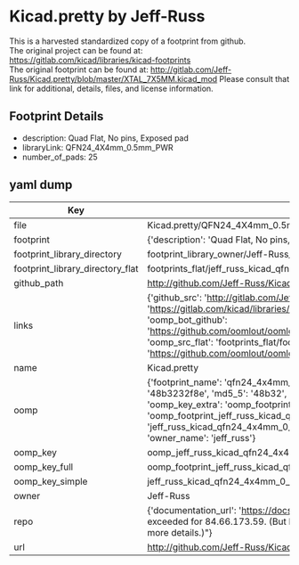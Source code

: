 # Kicad.pretty by Jeff-Russ  
This is a harvested standardized copy of a footprint from github.  
The original project can be found at:  
https://gitlab.com/kicad/libraries/kicad-footprints  
The original footprint can be found at:
http://gitlab.com/Jeff-Russ/Kicad.pretty/blob/master/XTAL_7X5MM.kicad_mod
Please consult that link for additional, details, files, and license information.  
## Footprint Details
* description: Quad Flat, No pins, Exposed pad  
* libraryLink: QFN24_4X4mm_0.5mm_PWR  
* number_of_pads: 25  
## yaml dump  
| Key | Value |  
| --- | --- |  
| file | Kicad.pretty/QFN24_4X4mm_0.5mm_PWR.kicad_mod |  
| footprint | {'description': 'Quad Flat, No pins, Exposed pad', 'libraryLink': 'QFN24_4X4mm_0.5mm_PWR', 'number_of_pads': 25} |  
| footprint_library_directory | footprint_library_owner/Jeff-Russ_Kicad.pretty |  
| footprint_library_directory_flat | footprints_flat/jeff_russ_kicad_qfn24_4x4mm_0_5mm_pwr/working |  
| github_path | http://github.com/Jeff-Russ/Kicad.pretty/blob/master/QFN24_4X4mm_0.5mm_PWR.kicad_mod |  
| links | {'github_src': 'http://gitlab.com/Jeff-Russ/Kicad.pretty/blob/master/XTAL_7X5MM.kicad_mod', 'github_src_repo': 'https://gitlab.com/kicad/libraries/kicad-footprints', 'oomp_bot': 'footprints/jeff_russ_kicad_qfn24_4x4mm_0_5mm_pwr/working', 'oomp_bot_github': 'https://github.com/oomlout/oomlout_oomp_footprint_bot/tree/main/footprints/jeff_russ_kicad_qfn24_4x4mm_0_5mm_pwr/working', 'oomp_src_flat': 'footprints_flat/footprints_flat/jeff_russ_kicad_qfn24_4x4mm_0_5mm_pwr/working', 'oomp_src_flat_github': 'https://github.com/oomlout/oomlout_oomp_footprint_src/tree/main/footprints_flat/jeff_russ_kicad_qfn24_4x4mm_0_5mm_pwr/working'} |  
| name | Kicad.pretty |  
| oomp | {'footprint_name': 'qfn24_4x4mm_0_5mm_pwr', 'library_name': 'kicad', 'md5': '48b3232f8e057d5919b35fb14eaffcc8', 'md5_10': '48b3232f8e', 'md5_5': '48b32', 'md5_6': '48b323', 'oomp_key': 'oomp_jeff_russ_kicad_qfn24_4x4mm_0_5mm_pwr', 'oomp_key_extra': 'oomp_footprint_jeff_russ_kicad_qfn24_4x4mm_0_5mm_pwr', 'oomp_key_full': 'oomp_footprint_jeff_russ_kicad_qfn24_4x4mm_0_5mm_pwr_48b323', 'oomp_key_simple': 'jeff_russ_kicad_qfn24_4x4mm_0_5mm_pwr', 'original_filename': 'Kicad.pretty/QFN24_4X4mm_0.5mm_PWR.kicad_mod', 'owner_name': 'jeff_russ'} |  
| oomp_key | oomp_jeff_russ_kicad_qfn24_4x4mm_0_5mm_pwr |  
| oomp_key_full | oomp_footprint_jeff_russ_kicad_qfn24_4x4mm_0_5mm_pwr |  
| oomp_key_simple | jeff_russ_kicad_qfn24_4x4mm_0_5mm_pwr |  
| owner | Jeff-Russ |  
| repo | {'documentation_url': 'https://docs.github.com/rest/overview/resources-in-the-rest-api#rate-limiting', 'message': "API rate limit exceeded for 84.66.173.59. (But here's the good news: Authenticated requests get a higher rate limit. Check out the documentation for more details.)"} |  
| url | http://github.com/Jeff-Russ/Kicad.pretty |  


